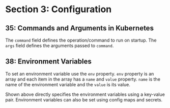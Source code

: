 # Section 3: Configuration

## 35: Commands and Arguments in Kubernetes

The `command` field defines the operation/command to run on startup.
The `args` field defines the arguments passed to `command`.

## 38: Environment Variables

To set an environment variable use the `env` property.
`env` property is an array and each item in the array has a `name` and `value` property.
`name` is the name of the environment variable and the `value` is its value.

Shown above directly specifies the environment variables using a key-value pair.
Environment variables can also be set using config maps and secrets.
